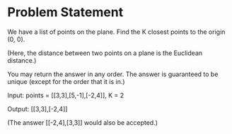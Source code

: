 # Problem Statement

We have a list of points on the plane.  Find the K closest points to the origin (0, 0).


(Here, the distance between two points on a plane is the Euclidean distance.)


You may return the answer in any order.  The answer is guaranteed to be unique (except for the order that it is in.)

Input: points = [[3,3],[5,-1],[-2,4]], K = 2

Output: [[3,3],[-2,4]]

(The answer [[-2,4],[3,3]] would also be accepted.)

